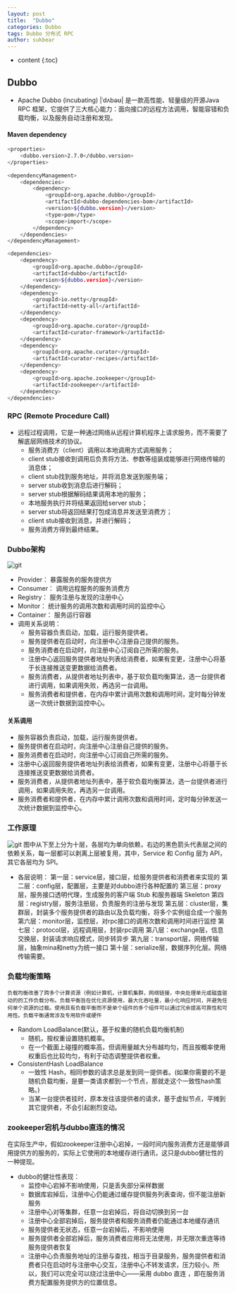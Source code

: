 ```yaml
---
layout: post
title:  "Dubbo"
categories: Dubbo 
tags: Dubbo 分布式 RPC 
author: sukbear
---
```


* content
{:toc}
## Dubbo
- Apache Dubbo (incubating) |ˈdʌbəʊ| 是一款高性能、轻量级的开源Java RPC 框架，它提供了三大核心能力：面向接口的远程方法调用，智能容错和负载均衡，以及服务自动注册和发现。

#### Maven dependency
```bash
<properties>
    <dubbo.version>2.7.0</dubbo.version>
</properties>
    
<dependencyManagement>
    <dependencies>
        <dependency>
            <groupId>org.apache.dubbo</groupId>
            <artifactId>dubbo-dependencies-bom</artifactId>
            <version>${dubbo.version}</version>
            <type>pom</type>
            <scope>import</scope>
        </dependency>
    </dependencies>
</dependencyManagement>

<dependencies>
    <dependency>
        <groupId>org.apache.dubbo</groupId>
        <artifactId>dubbo</artifactId>
        <version>${dubbo.version}</version>
    </dependency>
    <dependency>
        <groupId>io.netty</groupId>
        <artifactId>netty-all</artifactId>
    </dependency>
    <dependency>
        <groupId>org.apache.curator</groupId>
        <artifactId>curator-framework</artifactId>
    </dependency>
    <dependency>
        <groupId>org.apache.curator</groupId>
        <artifactId>curator-recipes</artifactId>
    </dependency>
    <dependency>
        <groupId>org.apache.zookeeper</groupId>
        <artifactId>zookeeper</artifactId>
    </dependency>
</dependencies>
```

### RPC (Remote Procedure Call)
- 远程过程调用，它是一种通过网络从远程计算机程序上请求服务，而不需要了解底层网络技术的协议。
   - 服务消费方（client）调用以本地调用方式调用服务；
   - client stub接收到调用后负责将方法、参数等组装成能够进行网络传输的消息体；
   - client stub找到服务地址，并将消息发送到服务端；
   - server stub收到消息后进行解码；
   - server stub根据解码结果调用本地的服务；
   - 本地服务执行并将结果返回给server stub；
   - server stub将返回结果打包成消息并发送至消费方；
   - client stub接收到消息，并进行解码；
   - 服务消费方得到最终结果。
### Dubbo架构
![git](https://raw.githubusercontent.com/sukbear/sukbear.github.io/master/images/dubbo.png)
- Provider： 暴露服务的服务提供方
- Consumer： 调用远程服务的服务消费方
- Registry： 服务注册与发现的注册中心
- Monitor： 统计服务的调用次数和调用时间的监控中心
- Container： 服务运行容器
- 调用关系说明：
    - 服务容器负责启动，加载，运行服务提供者。
    - 服务提供者在启动时，向注册中心注册自己提供的服务。
    - 服务消费者在启动时，向注册中心订阅自己所需的服务。
    - 注册中心返回服务提供者地址列表给消费者，如果有变更，注册中心将基于长连接推送变更数据给消费者。
    - 服务消费者，从提供者地址列表中，基于软负载均衡算法，选一台提供者进行调用，如果调用失败，再选另一台调用。
    - 服务消费者和提供者，在内存中累计调用次数和调用时间，定时每分钟发送一次统计数据到监控中心。
#### 关系调用
  - 服务容器负责启动，加载，运行服务提供者。
  - 服务提供者在启动时，向注册中心注册自己提供的服务。
  - 服务消费者在启动时，向注册中心订阅自己所需的服务。
  - 注册中心返回服务提供者地址列表给消费者，如果有变更，注册中心将基于长连接推送变更数据给消费者。
  - 服务消费者，从提供者地址列表中，基于软负载均衡算法，选一台提供者进行调用，如果调用失败，再选另一台调用。
  - 服务消费者和提供者，在内存中累计调用次数和调用时间，定时每分钟发送一次统计数据到监控中心。
### 工作原理
 ![git](https://raw.githubusercontent.com/sukbear/sukbear.github.io/master/images/dubbo1.png)
    图中从下至上分为十层，各层均为单向依赖，右边的黑色箭头代表层之间的依赖关系，每一层都可以剥离上层被复用，其中，Service 和 Config 层为 API，其它各层均为 SPI。
- 各层说明：
    第一层：service层，接口层，给服务提供者和消费者来实现的
    第二层：config层，配置层，主要是对dubbo进行各种配置的
    第三层：proxy层，服务接口透明代理，生成服务的客户端 Stub 和服务器端 Skeleton
    第四层：registry层，服务注册层，负责服务的注册与发现
    第五层：cluster层，集群层，封装多个服务提供者的路由以及负载均衡，将多个实例组合成一个服务
    第六层：monitor层，监控层，对rpc接口的调用次数和调用时间进行监控
    第七层：protocol层，远程调用层，封装rpc调用
    第八层：exchange层，信息交换层，封装请求响应模式，同步转异步
    第九层：transport层，网络传输层，抽象mina和netty为统一接口
    第十层：serialize层，数据序列化层。网络传输需要。
### 负载均衡策略
    负载均衡改善了跨多个计算资源（例如计算机，计算机集群，网络链接，中央处理单元或磁盘驱动的的工作负载分布。负载平衡旨在优化资源使用，最大化吞吐量，最小化响应时间，并避免任何单个资源的过载。使用具有负载平衡而不是单个组件的多个组件可以通过冗余提高可靠性和可用性。负载平衡通常涉及专用软件或硬件
-  Random LoadBalance(默认，基于权重的随机负载均衡机制)
    - 随机，按权重设置随机概率。
    - 在一个截面上碰撞的概率高，但调用量越大分布越均匀，而且按概率使用权重后也比较均匀，有利于动态调整提供者权重。
- ConsistentHash LoadBalance
    - 一致性 Hash，相同参数的请求总是发到同一提供者。(如果你需要的不是随机负载均衡，是要一类请求都到一个节点，那就走这个一致性hash策略。)
    - 当某一台提供者挂时，原本发往该提供者的请求，基于虚拟节点，平摊到其它提供者，不会引起剧烈变动。
### zookeeper宕机与dubbo直连的情况
 在实际生产中，假如zookeeper注册中心宕掉，一段时间内服务消费方还是能够调用提供方的服务的，实际上它使用的本地缓存进行通讯，这只是dubbo健壮性的一种提现。
- dubbo的健壮性表现：
    - 监控中心宕掉不影响使用，只是丢失部分采样数据
    - 数据库宕掉后，注册中心仍能通过缓存提供服务列表查询，但不能注册新服务
    - 注册中心对等集群，任意一台宕掉后，将自动切换到另一台
    - 注册中心全部宕掉后，服务提供者和服务消费者仍能通过本地缓存通讯
    - 服务提供者无状态，任意一台宕掉后，不影响使用
    - 服务提供者全部宕掉后，服务消费者应用将无法使用，并无限次重连等待服务提供者恢复
    - 注册中心负责服务地址的注册与查找，相当于目录服务，服务提供者和消费者只在启动时与注册中心交互，注册中心不转发请求，压力较小。所以，我们可以完全可以绕过注册中心——采用 dubbo 直连 ，即在服务消费方配置服务提供方的位置信息。

